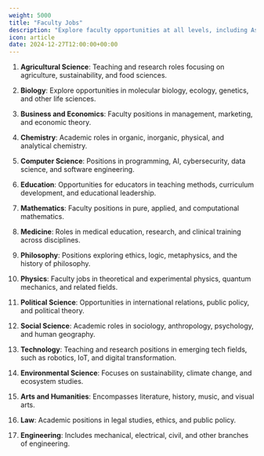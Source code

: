 ```yaml
---
weight: 5000
title: "Faculty Jobs"
description: "Explore faculty opportunities at all levels, including Assistant Professor, Associate Professor, and Full Professor. Advance your academic career, contribute to research and teaching excellence, and shape the future of education."
icon: article
date: 2024-12-27T12:00:00+00:00
---
```


1. **Agricultural Science**:
Teaching and research roles focusing on agriculture, sustainability, and food sciences.

2. **Biology**:
Explore opportunities in molecular biology, ecology, genetics, and other life sciences.

3. **Business and Economics**:
Faculty positions in management, marketing, and economic theory.

4. **Chemistry**:
Academic roles in organic, inorganic, physical, and analytical chemistry.

5. **Computer Science**:
Positions in programming, AI, cybersecurity, data science, and software engineering.

6. **Education**:
Opportunities for educators in teaching methods, curriculum development, and educational leadership.

7. **Mathematics**:
Faculty positions in pure, applied, and computational mathematics.

8. **Medicine**:
Roles in medical education, research, and clinical training across disciplines.

9. **Philosophy**:
Positions exploring ethics, logic, metaphysics, and the history of philosophy.

10. **Physics**:
Faculty jobs in theoretical and experimental physics, quantum mechanics, and related fields.

11. **Political Science**:
Opportunities in international relations, public policy, and political theory.

12. **Social Science**:
Academic roles in sociology, anthropology, psychology, and human geography.

13. **Technology**:
Teaching and research positions in emerging tech fields, such as robotics, IoT, and digital transformation.

14. **Environmental Science**: Focuses on sustainability, climate change, and ecosystem studies.

15. **Arts and Humanities**: Encompasses literature, history, music, and visual arts.

16. **Law**: Academic positions in legal studies, ethics, and public policy.

17. **Engineering**: Includes mechanical, electrical, civil, and other branches of engineering.